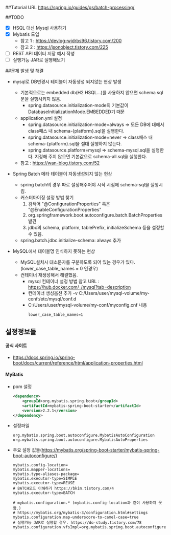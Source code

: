##Tutorial URL 
https://spring.io/guides/gs/batch-processing/

##TODO
  - [X] HSQL 대신 Mysql 사용하기
  - [X] Mybatis 도입 
    - 참고 1 : https://devlog-wjdrbs96.tistory.com/200
    - 참고 2 : https://jsonobject.tistory.com/225
  - [ ] REST API 데이터 저장 예시 작성 
  - [ ] 실행가능 JAR로 실행해보기

##문제 발생 및 해결
* mysql로 DB변경시 테이블이 자동생성 되지않는 현상 발생 
  - 기본적으로는 embedded db(H2 HSQL...)를 사용하지 않으면 schema sql 문을 실행시키지 않음. 
    - spring.datasource.initialization-mode의 기본값이 DatabaseInitializationMode.EMBEDDED기 때문 
  - application.yml 설정 
    - spring.datasource.initialization-mode=always => 모든 DB에 대해서 class패스 내 schema-{platform}.sql을 실행한다. 
    - spring.datasource.initialization-mode=never => class패스 내 schema-{platform}.sql을 절대 실행하지 않는다.
    - spring.datasource.platform=mysql => schema-mysql.sql을 실행한다. 지정해 주지 않으면 기본값으로 schema-all.sql을 실행한다.
  - 참고 : https://wan-blog.tistory.com/52

* Spring Batch 메타 테이블이 자동생성되지 않는 현상 
  - spring batch의 경우 따로 설정해주어야 시작 시점에 schema-sql을 실행시킴. 
  - 커스터마이징 설정 방법 찾기
    1. 검색어 "@ConfigurationProperties" 혹은 "@EnableConfigurationProperties"
    2. org.springframework.boot.autoconfigure.batch.BatchProperties 발견
    3. jdbc의 schema, platform, tablePrefix, initializeSchema 등을 설정할 수 있음.
  - spring.batch.jdbc.initialize-schema: always 추가

* MySQL에서 테이블명 인식하지 못하는 현상
  - MySQL설치시 대소문자를 구분하도록 되어 있는 경우가 있다.(lower_case_table_names = 0 인경우) 
  - 컨테이너 재생성해서 해결했음. 
    - mysql 컨테이너 설정 방법 참고 URL : https://hub.docker.com/_/mysql?tab=description
    - 컨테이너 생성옵션 추가 -v C:/Users/user/mysql-volume/my-conf:/etc/mysql/conf.d
    - C:/Users/user/mysql-volume/my-conf/myconfig.cnf 내용 
      ```
      lower_case_table_names=1
      ```
## 설정정보들
#### 공식 사이트
- https://docs.spring.io/spring-boot/docs/current/reference/html/application-properties.html

#### MyBatis
* pom 설정 
  ```xml
  <dependency>
      <groupId>org.mybatis.spring.boot</groupId>
      <artifactId>mybatis-spring-boot-starter</artifactId>
      <version>2.2.1</version>
  </dependency>
  ```
* 설정파일
  ```text
  org.mybatis.spring.boot.autoconfigure.MybatisAutoConfiguration
  org.mybatis.spring.boot.autoconfigure.MybatisAutoProperties
  ```
* 주요 설정 값들(https://mybatis.org/spring-boot-starter/mybatis-spring-boot-autoconfigure/)
  ```properties
  mybatis.config-location=
  mybatis.mapper-locations=
  mybatis.type-aliases-package=
  mybatis.executor-type=SIMPLE
  mybatis.executor-type=REUSE
  # BATCH모드 이해하기 https://bkim.tistory.com/4
  mybatis.executor-type=BATCH
  
  # mybatis.configuration.* (mybatis.config-location과 같이 사용하지 못함.)
  # https://mybatis.org/mybatis-3/configuration.html#settings
  mybatis.configuration.map-underscore-to-camel-case=true
  # 실행가능 JAR로 실행할 경우. https://do-study.tistory.com/78
  mybatis.configuration.vfsImpl=org.mybatis.spring.boot.autoconfigure.SpringBootVFS
  ```